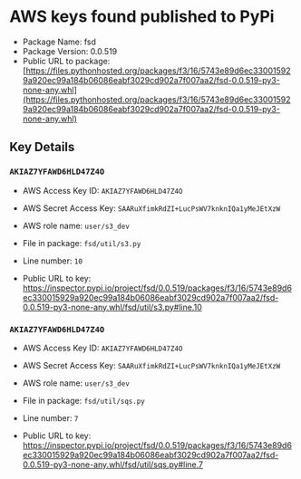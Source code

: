 # AWS keys found published to PyPi

* Package Name: fsd
* Package Version: 0.0.519
* Public URL to package: [https://files.pythonhosted.org/packages/f3/16/5743e89d6ec330015929a920ec99a184b06086eabf3029cd902a7f007aa2/fsd-0.0.519-py3-none-any.whl](https://files.pythonhosted.org/packages/f3/16/5743e89d6ec330015929a920ec99a184b06086eabf3029cd902a7f007aa2/fsd-0.0.519-py3-none-any.whl)

## Key Details

### `AKIAZ7YFAWD6HLD47Z4O`

* AWS Access Key ID: `AKIAZ7YFAWD6HLD47Z4O`
* AWS Secret Access Key: `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` 
* AWS role name: `user/s3_dev`
* File in package: `fsd/util/s3.py`
* Line number: `10`

* Public URL to key: https://inspector.pypi.io/project/fsd/0.0.519/packages/f3/16/5743e89d6ec330015929a920ec99a184b06086eabf3029cd902a7f007aa2/fsd-0.0.519-py3-none-any.whl/fsd/util/s3.py#line.10



### `AKIAZ7YFAWD6HLD47Z4O`

* AWS Access Key ID: `AKIAZ7YFAWD6HLD47Z4O`
* AWS Secret Access Key: `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` 
* AWS role name: `user/s3_dev`
* File in package: `fsd/util/sqs.py`
* Line number: `7`

* Public URL to key: https://inspector.pypi.io/project/fsd/0.0.519/packages/f3/16/5743e89d6ec330015929a920ec99a184b06086eabf3029cd902a7f007aa2/fsd-0.0.519-py3-none-any.whl/fsd/util/sqs.py#line.7


